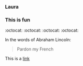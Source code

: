 ### Laura

### This is fun

:octocat:
:octocat:
:octocat:
:octocat:

In the words of Abraham Lincoln:

> Pardon my French

This is a [link](https://pages.github.com/)
